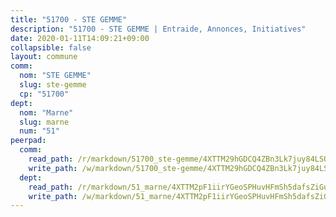 ```yaml
---
title: "51700 - STE GEMME"
description: "51700 - STE GEMME | Entraide, Annonces, Initiatives"
date: 2020-01-11T14:09:21+09:00
collapsible: false
layout: commune
comm:
  nom: "STE GEMME"
  slug: ste-gemme
  cp: "51700"
dept:
  nom: "Marne"
  slug: marne
  num: "51"
peerpad:
  comm:
    read_path: /r/markdown/51700_ste-gemme/4XTTM29hGDCQ4ZBn3Lk7juy84LSQkk3dgrBsBCWtTDk3obyjx
    write_path: /w/markdown/51700_ste-gemme/4XTTM29hGDCQ4ZBn3Lk7juy84LSQkk3dgrBsBCWtTDk3obyjx-K3TgTfK3mCgDXPeRJrDCAV6NebQeiGLVjjngF4QbTiohBeJpGXwyNj2TXZToJdfafLr72wMi1DdzvweLhc4rnv79vc4KnkxPAggy79tE1Po4anQKhSgxNoYpFmEBHffUxj1v3Wh8
  dept:
    read_path: /r/markdown/51_marne/4XTTM2pF1iirYGeoSPHuvHFmSh5dafsZiGuDVqApNYr9W2doe
    write_path: /w/markdown/51_marne/4XTTM2pF1iirYGeoSPHuvHFmSh5dafsZiGuDVqApNYr9W2doe-K3TgV7EpXmd75L5pz6aUTALihWsFeiubyposyfPgz6DbQby3ZQF3gNXaGqeRVGevfRz46yND7Y8QkCv5VozWFj5shZbEokjWNQrdmmsAHCxzuLQj5kuinh4kCdsefHKLdp7xhUwa
---
```


